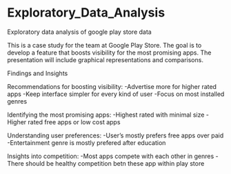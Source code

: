 # Exploratory_Data_Analysis
Exploratory data analysis of google play store data 

This is a case study for the team at Google Play Store. The goal is to develop a feature that boosts visibility for the most promising apps.
The presentation will include graphical representations and comparisons.

Findings and Insights

Recommendations for boosting visibility:
-Advertise more for higher rated apps
-Keep interface simpler for every kind of user 
-Focus on most installed genres

Identifying the most promising apps:
-Highest rated with minimal size
-Higher rated free apps or low cost apps

Understanding user preferences:
-User’s mostly prefers free apps over paid
-Entertainment genre is mostly prefered after education

Insights into competition:
-Most apps compete with each other in genres 
-There should be healthy competition betn these app within play store
